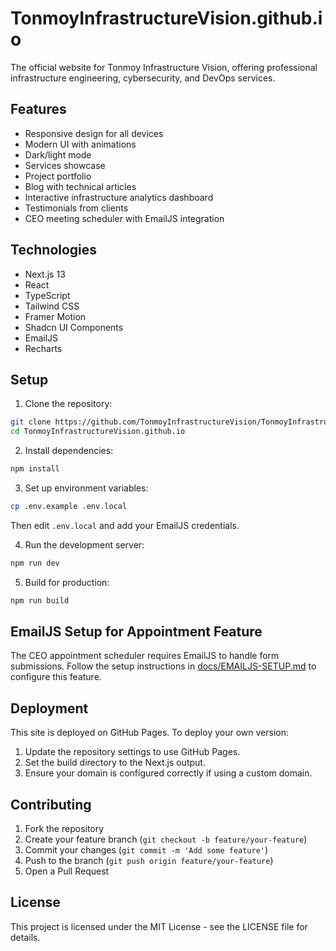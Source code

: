 # TonmoyInfrastructureVision.github.io

The official website for Tonmoy Infrastructure Vision, offering professional infrastructure engineering, cybersecurity, and DevOps services.

## Features

- Responsive design for all devices
- Modern UI with animations
- Dark/light mode
- Services showcase
- Project portfolio
- Blog with technical articles
- Interactive infrastructure analytics dashboard
- Testimonials from clients
- CEO meeting scheduler with EmailJS integration

## Technologies

- Next.js 13
- React
- TypeScript
- Tailwind CSS
- Framer Motion
- Shadcn UI Components
- EmailJS
- Recharts

## Setup

1. Clone the repository:
```bash
git clone https://github.com/TonmoyInfrastructureVision/TonmoyInfrastructureVision.github.io.git
cd TonmoyInfrastructureVision.github.io
```

2. Install dependencies:
```bash
npm install
```

3. Set up environment variables:
```bash
cp .env.example .env.local
```
Then edit `.env.local` and add your EmailJS credentials.

4. Run the development server:
```bash
npm run dev
```

5. Build for production:
```bash
npm run build
```

## EmailJS Setup for Appointment Feature

The CEO appointment scheduler requires EmailJS to handle form submissions. Follow the setup instructions in [docs/EMAILJS-SETUP.md](docs/EMAILJS-SETUP.md) to configure this feature.

## Deployment

This site is deployed on GitHub Pages. To deploy your own version:

1. Update the repository settings to use GitHub Pages.
2. Set the build directory to the Next.js output.
3. Ensure your domain is configured correctly if using a custom domain.

## Contributing

1. Fork the repository
2. Create your feature branch (`git checkout -b feature/your-feature`)
3. Commit your changes (`git commit -m 'Add some feature'`)
4. Push to the branch (`git push origin feature/your-feature`)
5. Open a Pull Request

## License

This project is licensed under the MIT License - see the LICENSE file for details. 